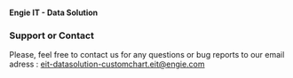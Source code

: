 #### Engie IT - Data Solution

### Support or Contact

Please, feel free to contact us for any questions or bug reports to our email adress : eit-datasolution-customchart.eit@engie.com
